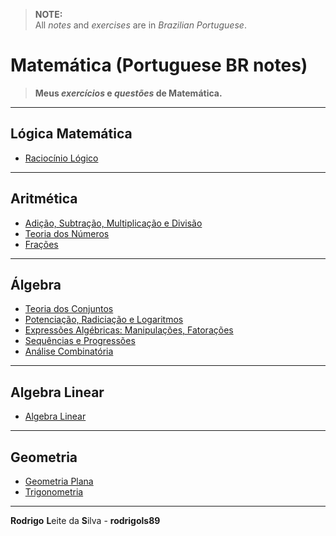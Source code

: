 > **NOTE:**  
> All *notes* and *exercises* are in *Brazilian Portuguese*.

# Matemática (Portuguese BR notes)

> **Meus *exercícios* e *questões* de Matemática.**  

---

## Lógica Matemática

 - [Raciocínio Lógico](modules/logic)

---

## Aritmética

 - [Adição, Subtração, Multiplicação e Divisão](modules/add-sub-mult-div)
 - [Teoria dos Números](modules/number-theory)
 - [Frações](modules/fractions)

---

## Álgebra

 - [Teoria dos Conjuntos](modules/set-theory)
 - [Potenciação, Radiciação e Logaritmos](modules/exp-rad-log)
 - [Expressões Algébricas: Manipulações, Fatorações](modules/algebraic-expressions)
 - [Sequências e Progressões](modules/sequences-progressions)
 - [Análise Combinatória](modules/combinatorial-analysis)

---

## Algebra Linear

 - [Algebra Linear](modules/linear-algebra)

---

## Geometria

 - [Geometria Plana](modules/plane-geometry)
 - [Trigonometria](modules/trigonometry)

---

**Rodrigo** **L**eite da **S**ilva - **rodrigols89**
